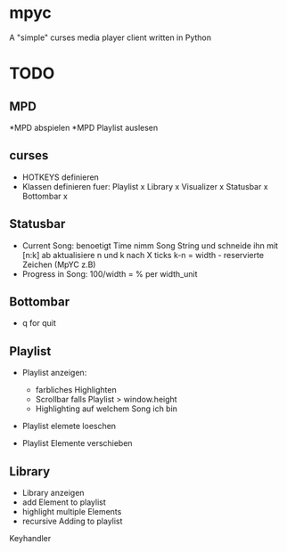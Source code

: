 # mpyc
A "simple" curses media player client written in Python

# TODO


## MPD
*MPD abspielen
*MPD Playlist auslesen

## curses
* HOTKEYS definieren
* Klassen definieren fuer:
	Playlist x
	Library x
	Visualizer x
	Statusbar x
	Bottombar x

## Statusbar
* Current Song:
	benoetigt Time
	nimm Song String und schneide ihn mit [n:k] ab
	aktualisiere n und k nach X ticks
	k-n = width - reservierte Zeichen  (MpYC z.B)
* Progress in Song:
	100/width = % per width_unit


## Bottombar
* q for quit

## Playlist
* Playlist anzeigen:
	* farbliches Highlighten
	* Scrollbar falls Playlist > window.height
	* Highlighting auf welchem Song ich bin

* Playlist elemete loeschen
* Playlist Elemente verschieben

## Library
* Library anzeigen
* add Element to playlist
* highlight multiple Elements
* recursive Adding to playlist


Keyhandler


